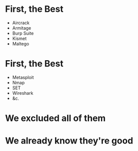 
<!SLIDE bullets>

# First, the Best

* Aircrack
* Armitage
* Burp Suite
* Kismet
* Maltego

<!SLIDE bullets>

# First, the Best

* Metasploit
* Nmap
* SET
* Wireshark
* &c.

<!SLIDE>

# We excluded all of them

<!SLIDE>

# We already know they're good

